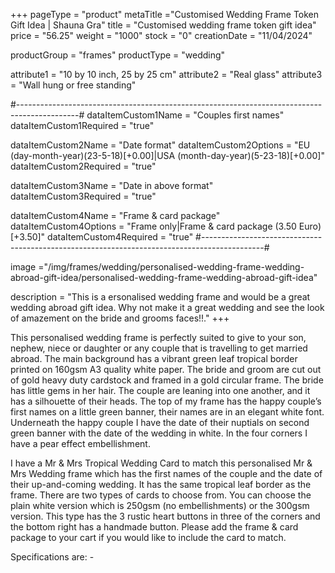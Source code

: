 +++
pageType = "product"
metaTitle ="Customised Wedding Frame Token Gift Idea  | Shauna Gra"
title = "Customised wedding frame token gift idea"
price = "56.25"
weight = "1000"
stock = "0"
creationDate = "11/04/2024"

productGroup = "frames"
productType = "wedding"
 
attribute1 = "10 by 10 inch, 25 by 25 cm" 
attribute2 = "Real glass"
attribute3 = "Wall hung or free standing"
 
#---------------------------------------------------------------------------------------------#
dataItemCustom1Name = "Couples first names"
dataItemCustom1Required = "true"

dataItemCustom2Name = "Date format"
dataItemCustom2Options = "EU (day-month-year)(23-5-18)[+0.00]|USA (month-day-year)(5-23-18)[+0.00]"
dataItemCustom2Required = "true"

dataItemCustom3Name = "Date in above format"
dataItemCustom3Required = "true"

dataItemCustom4Name = "Frame & card package"
dataItemCustom4Options = "Frame only|Frame & card package (3.50 Euro)[+3.50]"
dataItemCustom4Required = "true"
#---------------------------------------------------------------------------------------------#
 
image ="/img/frames/wedding/personalised-wedding-frame-wedding-abroad-gift-idea/personalised-wedding-frame-wedding-abroad-gift-idea"

description = "This is a ersonalised wedding frame and would be a great wedding abroad gift idea. Why not make it a great wedding and see the look of amazement on the bride and grooms faces!!."
+++

This personalised wedding frame is perfectly suited to give to your son, nephew, niece or daughter or any couple that is travelling to get married abroad. The main background has a vibrant green leaf tropical border printed on 160gsm A3 quality white paper. The bride and groom are cut out of gold heavy duty cardstock and framed in a gold circular frame. The bride has little gems in her hair. The couple are leaning into one another, and it has a silhouette of their heads. The top of my frame has the happy couple’s first names on a little green banner, their names are in an elegant white font. Underneath the happy couple I have the date of their nuptials on second green banner with the date of the wedding in white. In the four corners I have a pear effect embellishment.

I have a Mr & Mrs Tropical Wedding Card to match this personalised Mr & Mrs Wedding frame which has the first names of the couple and the date of their up-and-coming wedding. It has the same tropical leaf border as the frame. There are two types of cards to choose from. You can choose the plain white version which is 250gsm (no embellishments) or the 300gsm version. This type has the 3 rustic heart buttons in three of the corners and the bottom right has a handmade button. Please add the frame & card package to your cart if you would like to include the card to match.

Specifications are: -
